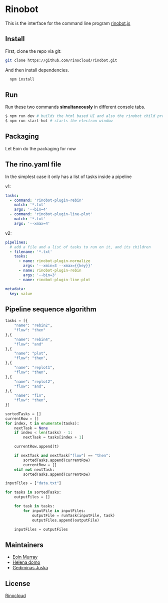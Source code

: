 
# Rinobot

This is the interface for the command line program [rinobot.js](https://github.com/rinocloud/rinobot/)

## Install

First, clone the repo via git:

```bash
git clone https://github.com/rinocloud/rinobot.git
```

And then install dependencies.

```bash
  npm install
```

## Run

Run these two commands __simultaneously__ in different console tabs.

```bash
$ npm run dev # builds the html based UI and also the rinobot child process, hot reloads
$ npm run start-hot # starts the electron window
```

## Packaging

Let Eoin do the packaging for now

## The rino.yaml file


In the simplest case it only has a list of tasks inside a pipeline

v1:

```yaml
tasks:
  - command: 'rinobot-plugin-rebin'
    match: '*.txt'
    args: '--bin=4'
  - command: 'rinobot-plugin-line-plot'
    match: '*.txt'
    args: '--xmax=4'
```

v2:

```yaml
pipelines:
  # add a file and a list of tasks to run on it, and its children
  - filename: '*.txt'
    tasks:
      - name: rinobot-plugin-normalize
        args: '--xmin=3 --xmax={{key}}'
      - name: rinobot-plugin-rebin
        args: '--bin=3'
      - name: rinobot-plugin-line-plot

metadata:
  key: value
```

## Pipeline sequence algorithm

```python
tasks = [{
    "name": "rebin2",
    "flow": "then"
},{
    "name": "rebin4",
    "flow": "and"
},{
    "name": "plot",
    "flow": "then",
},{
    "name": "replot1",
    "flow": "then",
},{
    "name": "replot2",
    "flow": "and",
},{
    "name": "fin",
    "flow": "then",
}]
```

```python
sortedTasks = []
currentRow = []
for index, t in enumerate(tasks):
    nextTask = None
    if index < len(tasks) - 1:
        nextTask = tasks[index + 1]

    currentRow.append(t)

    if nextTask and nextTask["flow"] == "then":
        sortedTasks.append(currentRow)
        currentRow = []
    elif not nextTask:
        sortedTasks.append(currentRow)

inputFiles = ["data.txt"]

for tasks in sortedTasks:
    outputFiles = []

    for task in tasks:
        for inputFile in inputFiles:
            outputFile = runTask(inputFile, task)
            outputFiles.append(outputFile)

    inputFiles = outputFiles
```

## Maintainers

- [Eoin Murray](https://github.com/eoinmurray)
- [Helena domo](https://github.com/helenadm)
- [Gediminas Juska](https://github.com/gedj)

## License
[Rinocloud](https://github.com/rinocloud)
